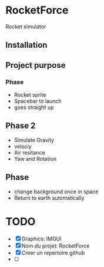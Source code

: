 # RocketForce
Rocket simulator

## Installation

## Project purpose
### Phase
- Rocket sprite
- Spacebar to launch
- goes straight up

## Phase 2
- Simulate Gravity
- velociy
- Air resitance
- Yaw and Rotation

## Phase
- change background once in space
- Return to earth automatically

# TODO
- [x] Graphics: IMGUI
- [x] Nom du projet: RocketForce
- [x] Creer un repertoire github
- [ ] 
